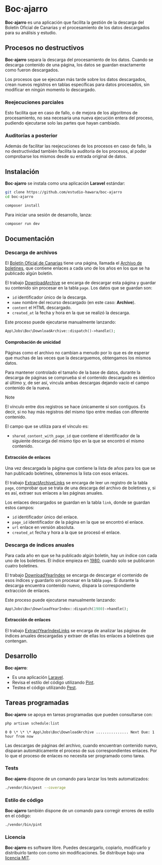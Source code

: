 # Boc·ajarro

**Boc·ajarro** es una aplicación que facilita la gestión de la descarga del Boletín Oficial de Canarias y el procesamiento de los datos descargados para su análisis y estudio.

## Procesos no destructivos

**Boc·ajarro** separa la descarga del procesamiento de los datos. Cuando se descarga contenido de una página, los datos se guardan exactamente como fueron descargados.

Los procesos que se ejecutan más tarde sobre los datos descargados, crean nuevos registros en tablas específicas para datos procesados, sin modificar en ningún momento lo descargado.

### Reejecuciones parciales

Esto facilita que en caso de fallo, o de mejora de los algoritmos de procesamiento, no sea necesaria una nueva ejecución entera del proceso, pudiendo ejecutarse solo las partes que hayan cambiado.

### Auditorías a posterior

Además de facilitar las reejecuciones de los procesos en caso de fallo, la no destructividad también facilita la auditoría de los procesos, al poder comprobarse los mismos desde su entrada original de datos.

## Instalación

**Boc·ajarro** se instala como una aplicación **Laravel** estándar:

```bash
git clone https://github.com/estudio-hawara/boc-ajarro
cd boc-ajarro

composer install
```

Para iniciar una sesión de desarrollo, lanza:

```bash
composer run dev
```

## Documentación

### Descarga de archivos

El [Boletín Oficial de Canarias](https://www.gobiernodecanarias.org/boc/) tiene una página, llamada el [Archivo de boletines](https://www.gobiernodecanarias.org/boc/archivo/), que contiene enlaces a cada uno de los años en los que se ha publicado algún boletín.

El trabajo [DownloadArchive](app/Jobs/Boc/DownloadArchive.php) se encarga de descargar esta página y guardar su contenido sin procesar en la tabla `page`. Los datos que se guardan son:

-   `id` identificador único de la descarga.
-   `name` nombre del recurso descargado (en este caso: **Archive**).
-   `content` el HTML descargado.
-   `created_at` la fecha y hora en la que se realizó la descarga.

Este proceso puede ejecutarse manualmente lanzando:

```php
App\Jobs\Boc\DownloadArchive::dispatch()->handle();
```

#### Comprobación de unicidad

Páginas como el archivo no cambian a menudo por lo que es de esperar que muchas de las veces que la descarguemos, obtengamos los mismos datos.

Para mantener controlado el tamaño de la base de datos, durante la descarga de páginas se comprueba si el contenido descargado es idéntico al último y, de ser así, vincula ambas descargas dejando vacío el campo contenido de la nueva.

> [!NOTE]
> El vínculo entre dos registros se hace únicamente si son contiguos. Es decir, si no hay más registros del mismo tipo entre medias con diferente contenido.

El campo que se utiliza para el vínculo es:

-   `shared_content_with_page_id` que contiene el identificador de la siguiente descarga del mismo tipo en la que se encontró el mismo contenido.

#### Extracción de enlaces

Una vez descargada la página que contiene la lista de años para los que se han publicado boletines, obtenemos la lista con esos enlaces.

El trabajo [ExtractArchiveLinks](app/Jobs/Boc/ExtractArchiveLinks.php) se encarga de leer un registro de la tabla `page`, comprobar que se trata de una descarga del archivo de boletines y, si es así, extraer sus enlaces a las páginas anuales.

Los enlaces descargados se guardan en la tabla `link`, donde se guardan estos campos:

-   `id` identificador único del enlace.
-   `page_id` identificador de la página en la que se encontró el enlace.
-   `url` enlace en versión absoluta.
-   `created_at` fecha y hora a la que se procesó el enlace.

### Descarga de índices anuales

Para cada año en que se ha publicado algún boletín, hay un índice con cada uno de los boletines. El índice empieza en [1980](https://www.gobiernodecanarias.org/boc/archivo/1980/), cuando solo se publicaron cuatro boletines.

El trabajo [DownloadYearIndex](app/Jobs/Boc/DownloadYearIndex.php) se encarga de descargar el contenido de esos índices y guardarlo sin procesar en la tabla `page`. Si durante la descarga encuentra contenido nuevo, dispara la correspondiente extracción de enlaces.

Este proceso puede ejecutarse manualmente lanzando:

```php
App\Jobs\Boc\DownloadYearIndex::dispatch(1980)->handle();
```

#### Extracción de enlaces

El trabajo [ExtractYearIndexLinks](app/Jobs/Boc/ExtractYearIndexLinks.php) se encarga de analizar las páginas de índices anuales descargadas y extraer de ellas los enlaces a boletines que contengan.

## Desarrollo

**Boc·ajarro**:

-   Es una aplicación [Laravel](https://laravel.com).
-   Revisa el estilo del código utilizando [Pint](https://laravel.com/docs/11.x/pint).
-   Testea el código utilizando [Pest](https://pestphp.com).

## Tareas programadas

**Boc·ajarro** se apoya en tareas programadas que pueden consultarse con:

```bash
php artisan schedule:list
```

```
0 0 \* \* \* App\Jobs\Boc\DownloadArchive ............... Next Due: 1 hour from now
```

Las descargas de páginas del archivo, cuando encuentran contenido nuevo, disparan automáticamente el proceso de sus correspondientes enlaces. Por lo que el proceso de enlaces no necesita ser programado como tarea.

### Tests

**Boc·ajarro** dispone de un comando para lanzar los tests automatizados:

```bash
./vendor/bin/pest --coverage
```

### Estilo de código

**Boc·ajarro** también dispone de un comando para corregir errores de estilo en el código:

```bash
./vendor/bin/pint
```

### Licencia

**Boc·ajarro** es software libre. Puedes descargarlo, copiarlo, modificarlo y distribuirlo tanto con como sin modificaciones. Se distribuye bajo una [licencia MIT](https://opensource.org/licenses/MIT).
